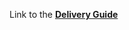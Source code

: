 Link to the [**Delivery Guide**](https://microsoft.sharepoint.com/:p:/t/CSUDataAICommunityIPLibrary/EYOadPrFND5KtR5M0Xxw-M4BlNVIvuDR9zNiMDsZ8qB4QA?e=ecz7Nt)